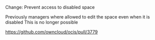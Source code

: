 Change: Prevent access to disabled space

Previously managers where allowed to edit the space even when it is disabled
This is no longer possible

https://github.com/owncloud/ocis/pull/3779
